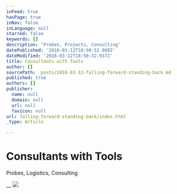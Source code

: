 ```yaml
---
inFeed: true
hasPage: true
inNav: false
inLanguage: null
starred: false
keywords: []
description: 'Probes, Projects, Consulting'
datePublished: '2016-03-12T18:50:52.869Z'
dateModified: '2016-03-12T18:50:32.937Z'
title: Consultants with Tools
author: []
sourcePath: _posts/2016-03-12-falling-forward-standing-back.md
published: true
authors: []
publisher:
  name: null
  domain: null
  url: null
  favicon: null
url: falling-forward-standing-back/index.html
_type: Article

---
```

# Consultants with Tools

Probes, Logistics, Consulting

__
![](https://the-grid-user-content.s3-us-west-2.amazonaws.com/de4a6241-e543-4fb0-90eb-db9684ba911a.jpg)